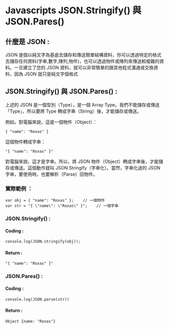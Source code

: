 # Javascripts JSON.Stringify() 與 JSON.Pares()

## 什麼是 JSON :

JSON 是個以純文字為基底去儲存和傳送簡單結構資料，你可以透過特定的格式去儲存任何資料(字串,數字,陣列,物件)，也可以透過物件或陣列來傳送較複雜的資料。一旦建立了您的 JSON 資料，就可以非常簡單的跟其他程式溝通或交換資料，因為 JSON 就只是純文字個格式

## JSON.Stringify() 與 JSON.Pares() :

上述的 JSON 是一個型別（Type），是一個 Array Type。我們不能儲存或傳送「Type」，所以要將 Type 轉成字串（String）後，才能儲存或傳送。

例如，對電腦來說，這是一個物件（Object）：

```
{ "name": "Roxas" }
```

這個物件轉成字串：

```
"{ "name": "Roxas" }"
```

對電腦來說，這才是字串。所以，將 JSON 物件（Object）轉成字串後，才能儲存或傳送。這個動作就叫 JSON Stringify（字串化）。當然，字串化過的 JSON 字串，要使用時，也要解析（Parse）回物件。

### 實際範例 ：

```
var obj = { "name": "Roxas" };    // 一個物件
var str = "{ \"name\": \"Roxas\" }";    // 一個字串
```

### JSON.Stringify() :

#### Coding :

```
console.log(JSON.stringify(obj));
```

#### Return :

```
"{ "name": "Roxas" }"
```

### JSON.Pares() :

#### Coding :

```
console.log(JSON.parse(str))
```

#### Return :

```
Object {name: "Roxas"}
```
